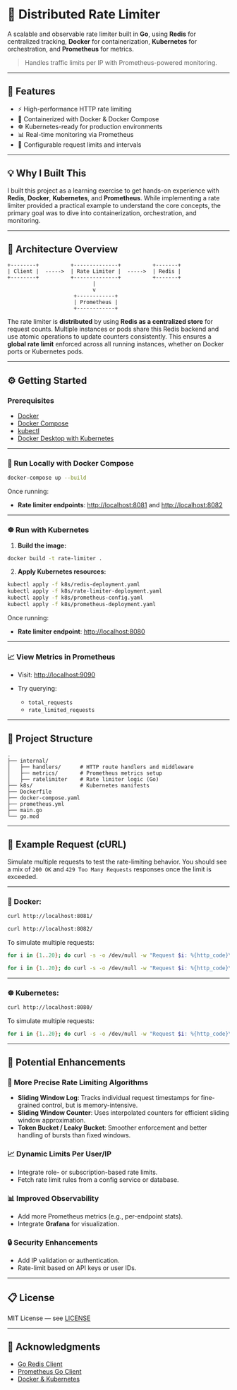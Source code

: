 # 🚦 Distributed Rate Limiter

A scalable and observable rate limiter built in **Go**, using **Redis** for centralized tracking, **Docker** for containerization, **Kubernetes** for orchestration, and **Prometheus** for metrics.
> Handles traffic limits per IP with Prometheus-powered monitoring.

---

## 🚀 Features

- ⚡ High-performance HTTP rate limiting
- 🐳 Containerized with Docker & Docker Compose
- ☸️ Kubernetes-ready for production environments
- 📊 Real-time monitoring via Prometheus
- 🔁 Configurable request limits and intervals

---

## 💡 Why I Built This

I built this project as a learning exercise to get hands-on experience with **Redis**, **Docker**, **Kubernetes**, and **Prometheus**. While implementing a rate limiter provided a practical example to understand the core concepts, the primary goal was to dive into containerization, orchestration, and monitoring.

---

## 🧱 Architecture Overview
```
+--------+          +--------------+          +-------+
| Client |  ----->  | Rate Limiter |  ----->  | Redis |
+--------+          +--------------+          +-------+
                           |
                           v
                     +------------+
                     | Prometheus |
                     +------------+
```

The rate limiter is **distributed** by using **Redis as a centralized store** for request counts. Multiple instances or pods share this Redis backend and use atomic operations to update counters consistently. This ensures a **global rate limit** enforced across all running instances, whether on Docker ports or Kubernetes pods.


---

## ⚙️ Getting Started

### Prerequisites

- [Docker](https://www.docker.com/)
- [Docker Compose](https://docs.docker.com/compose/)
- [kubectl](https://kubernetes.io/docs/tasks/tools/)
- [Docker Desktop with Kubernetes](https://docs.docker.com/desktop/kubernetes/)

---

### 🐳 Run Locally with Docker Compose

```bash
docker-compose up --build
````

Once running:

* **Rate limiter endpoints**: [http://localhost:8081](http://localhost:8080) and [http://localhost:8082](http://localhost:8080)

---

### ☸️ Run with Kubernetes

1. **Build the image:**

```bash
docker build -t rate-limiter .
```

2. **Apply Kubernetes resources:**

```bash
kubectl apply -f k8s/redis-deployment.yaml
kubectl apply -f k8s/rate-limiter-deployment.yaml
kubectl apply -f k8s/prometheus-config.yaml
kubectl apply -f k8s/prometheus-deployment.yaml
```

Once running:

* **Rate limiter endpoint**: [http://localhost:8080](http://localhost:8080)

---

### 📈 View Metrics in Prometheus

* Visit: [http://localhost:9090](http://localhost:9090)
* Try querying:

  * `total_requests`
  * `rate_limited_requests`

---

## 📂 Project Structure

```
.
├── internal/
│   ├── handlers/      # HTTP route handlers and middleware
│   ├── metrics/       # Prometheus metrics setup
│   ├── ratelimiter    # Rate limiter logic (Go)
├── k8s/               # Kubernetes manifests
├── Dockerfile
├── docker-compose.yaml
├── prometheus.yml
├── main.go
└── go.mod
```

---

## 🧪 Example Request (cURL)

Simulate multiple requests to test the rate-limiting behavior. You should see a mix of `200 OK` and `429 Too Many Requests` responses once the limit is exceeded.


---

### 🐳 Docker:

```bash
curl http://localhost:8081/

curl http://localhost:8082/
```

To simulate multiple requests:

```bash
for i in {1..20}; do curl -s -o /dev/null -w "Request $i: %{http_code}\n" http://localhost:8081; done
```

```bash
for i in {1..20}; do curl -s -o /dev/null -w "Request $i: %{http_code}\n" http://localhost:8082; done
```

---

### ☸️ Kubernetes:

```bash
curl http://localhost:8080/
```

To simulate multiple requests:

```bash
for i in {1..20}; do curl -s -o /dev/null -w "Request $i: %{http_code}\n" http://localhost:8080; done
```

---

## 🔧 Potential Enhancements

### 🔄 More Precise Rate Limiting Algorithms

* **Sliding Window Log**: Tracks individual request timestamps for fine-grained control, but is memory-intensive.
* **Sliding Window Counter**: Uses interpolated counters for efficient sliding window approximation.
* **Token Bucket / Leaky Bucket**: Smoother enforcement and better handling of bursts than fixed windows.

### 📈 Dynamic Limits Per User/IP

* Integrate role- or subscription-based rate limits.
* Fetch rate limit rules from a config service or database.

### 📊 Improved Observability

* Add more Prometheus metrics (e.g., per-endpoint stats).
* Integrate **Grafana** for visualization.

### 🔒 Security Enhancements

* Add IP validation or authentication.
* Rate-limit based on API keys or user IDs.

---

## 📋 License

MIT License — see [LICENSE](LICENSE)

---

## 🙌 Acknowledgments

* [Go Redis Client](https://github.com/redis/go-redis)
* [Prometheus Go Client](https://github.com/prometheus/client_golang)
* [Docker & Kubernetes](https://www.docker.com/)